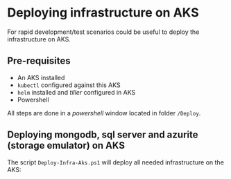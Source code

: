 # Deploying infrastructure on AKS

For rapid development/test scenarios could be useful to deploy the infrastructure on AKS. 

## Pre-requisites

* An AKS installed
* `kubectl` configured against this AKS
* `helm` installed and _tiller_ configured in AKS
* Powershell

All steps are done in a _powershell_ window located in folder `/Deploy`.

## Deploying mongodb, sql server and azurite (storage emulator) on AKS

The script `Deploy-Infra-Aks.ps1` will deploy all needed infrastructure on the AKS:


